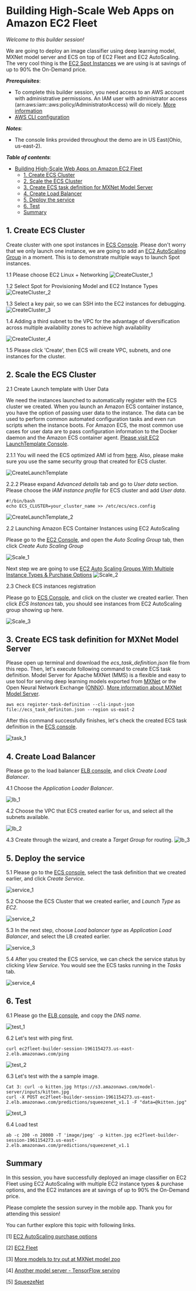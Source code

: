 # Building High-Scale Web Apps on Amazon EC2 Fleet

*Welcome to this builder session!*

We are going to deploy an image classifier using deep learning model, MXNet model server and ECS on top of EC2 Fleet and EC2 AutoScaling. The very cool thing is the [EC2 Spot Instances](https://aws.amazon.com/ec2/spot/) we are using is at savings of up to 90% the On-Demand price.

***Prerequisites***:

* To complete this builder session, you need access to an AWS account with administrative permissions. An IAM user with administrator access (arn:aws:iam::aws:policy/AdministratorAccess) will do nicely. [More information](https://aws.amazon.com/premiumsupport/knowledge-center/create-and-activate-aws-account/)
* [AWS CLI configuration](https://docs.aws.amazon.com/cli/latest/userguide/cli-chap-getting-started.html)

***Notes***:

* The console links provided throughout the demo are in US East(Ohio, us-east-2).

***Table of contents***:

   * [Building High-Scale Web Apps on Amazon EC2 Fleet](#building-high-scale-web-apps-on-amazon-ec2-fleet)
      * [1. Create ECS Cluster](#1-create-ecs-cluster)
      * [2. Scale the ECS Cluster](#2-scale-the-ecs-cluster)
      * [3. Create ECS task definition for MXNet Model Server](#3-create-ecs-task-definition-for-mxnet-model-server)
      * [4. Create Load Balancer](#4-create-load-balancer)
      * [5. Deploy the service](#5-deploy-the-service)
      * [6. Test](#6-test)
      * [Summary](#summary)

## 1. Create ECS Cluster

Create cluster with one spot instances in [ECS Console](https://us-east-2.console.aws.amazon.com/ecs/home?region=us-east-2#/clusters). Please don't worry that we only launch one instance, we are going to add an [EC2 AutoScaling Group](https://docs.aws.amazon.com/autoscaling/ec2/userguide/AutoScalingGroup.html) in a moment. This is to demonstrate multiple ways to launch Spot instances. 

1.1 Please choose EC2 Linux + Networking
![CreateCluster_1](images/1_1.png)

1.2 Select Spot for Provisioning Model and EC2 Instance Types
![CreateCluster_2](images/1_2.png)

1.3 Select a key pair, so we can SSH into the EC2 instances for debugging.
![CreateCluster_3](images/1_3.png)

1.4 Adding a third subnet to the VPC for the advantage of diversification across multiple availability zones to achieve high availability

![CreateCluster_4](images/1_4.png)

1.5 Please click 'Create', then ECS will create VPC, subnets, and one instances for the cluster.

## 2. Scale the ECS Cluster

2.1 Create Launch template with User Data

We need the instances launched to automatically register with the ECS cluster we created. When you launch an Amazon ECS container instance, you have the option of passing user data to the instance. The data can be used to perform common automated configuration tasks and even run scripts when the instance boots. For Amazon ECS, the most common use cases for user data are to pass configuration information to the Docker daemon and the Amazon ECS container agent. [Please visit EC2 LaunchTemplate Console](https://us-east-2.console.aws.amazon.com/ec2/v2/home?region=us-east-2#CreateTemplate:).

2.1.1 You will need the ECS optimized AMI id from [here](https://docs.aws.amazon.com/AmazonECS/latest/developerguide/launch_container_instance.html). Also, please make sure you use the same security group that created for ECS cluster.

![CreateLaunchTemplate](images/2_1.png)

2.2.2 Please expand *Advanced details* tab and go to *User data* section. Please choose the *IAM instance profile* for ECS cluster and add *User data*.

```
#!/bin/bash
echo ECS_CLUSTER=your_cluster_name >> /etc/ecs/ecs.config
```
![CreateLaunchTemplate_2](images/2_2.png)

2.2 Launching Amazon ECS Container Instances using EC2 AutoScaling

Please go to the [EC2 Console](https://us-east-2.console.aws.amazon.com/ec2), and open the *Auto Scaling Group* tab, then click *Create Auto Scaling Group*

![Scale_1](images/2_3.png)

Next step we are going to use [EC2 Auto Scaling Groups With Multiple Instance Types & Purchase Options](https://aws.amazon.com/blogs/aws/new-ec2-auto-scaling-groups-with-multiple-instance-types-purchase-options/)
![Scale_2](images/2_4.png)

2.3 Check ECS instances registration

Please go to [ECS Console](https://us-east-2.console.aws.amazon.com/ecs), and click on the cluster we created earlier. Then click *ECS Instances* tab, you should see instances from EC2 AutoScaling group showing up here.

![Scale_3](images/2_5.png)

## 3. Create ECS task definition for MXNet Model Server

Please open up terminal and download the *ecs_task_definition.json* file from this repo. Then, let's execute following command to create ECS task definition. Model Server for Apache MXNet (MMS) is a flexible and easy to use tool for serving deep learning models exported from [MXNet](http://mxnet.io/) or the Open Neural Network Exchange ([ONNX](http://onnx.ai/)).
[More information about MXNet Model Server](https://github.com/awslabs/mxnet-model-server).

```
aws ecs register-task-definition --cli-input-json file://ecs_task_definiton.json --region us-east-2
```

After this command successfully finishes, let's check the created ECS task definition in the [ECS console](https://us-east-2.console.aws.amazon.com/ecs/home?region=us-east-2#/taskDefinitions).  

![task_1](images/3_1.png)

## 4. Create Load Balancer

Please go to the load balancer [ELB console](https://us-east-2.console.aws.amazon.com/ec2/v2/home?region=us-east-2#LoadBalancers:), and click *Create Load Balancer*.

4.1 Choose the *Application Loader Balancer*.

![lb_1](images/4_1.png)

4.2 Choose the VPC that ECS created earlier for us, and select all the subnets available.

![lb_2](images/4_2.png)

4.3 Create through the wizard, and create a *Target Group* for routing.
![lb_3](images/4_3.png)

## 5. Deploy the service

5.1 Please go to the [ECS console](https://us-east-2.console.aws.amazon.com/ecs/home?region=us-east-2#/taskDefinitions/ec2-fleet-builder-session/1), select the task definition that we created earlier, and click *Create Service*.

![service_1](images/5_1.png)

5.2 Choose the ECS Cluster that we created earlier, and *Launch Type* as *EC2*.

![service_2](images/5_2.png)

5.3 In the next step, choose *Load balancer type* as *Application Load Balancer*, and select the LB created earlier.

![service_3](images/5_3.png)

5.4 After you created the ECS service, we can check the service status by clicking *View Service*. You would see the ECS tasks running in the *Tasks* tab.

![service_4](images/5_4.png)

## 6. Test

6.1 Please go the [ELB console](https://us-east-2.console.aws.amazon.com/ec2/v2/home?region=us-east-2#LoadBalancers:), and copy the *DNS name*.

![test_1](images/6_1.png)

6.2 Let's test with ping first.

```
curl ec2fleet-builder-session-1961154273.us-east-2.elb.amazonaws.com/ping
```

![test_2](images/6_2.png)

6.3 Let's test with the a sample image. 

```
Cat 3: curl -o kitten.jpg https://s3.amazonaws.com/model-server/inputs/kitten.jpg
curl -X POST ec2fleet-builder-session-1961154273.us-east-2.elb.amazonaws.com/predictions/squeezenet_v1.1 -F "data=@kitten.jpg"
```

![test_3](images/6_3.png)

6.4 Load test

```
ab -c 200 -n 20000 -T 'image/jpeg' -p kitten.jpg ec2fleet-builder-session-1961154273.us-east-2.elb.amazonaws.com/predictions/squeezenet_v1.1
```

## Summary

In this session, you have successfully deployed an image classifier on EC2 Fleet using EC2 AutoScaling with multiple EC2 instance types & purchase options, and the EC2 instances are at savings of up to 90% the On-Demand price. 

Please complete the session survey in the mobile app. Thank you for attending this session!

You can further explore this topic with following links.

[1] [EC2 AutoScaling purchase options](https://docs.aws.amazon.com/autoscaling/ec2/userguide/AutoScalingGroup.html#asg-purchase-options)

[2] [EC2 Fleet](https://aws.amazon.com/blogs/aws/ec2-fleet-manage-thousands-of-on-demand-and-spot-instances-with-one-request/)

[3] [More models to try out at MXNet model zoo](https://github.com/awslabs/mxnet-model-server/blob/master/docs/model_zoo.md)

[4] [Another model server - TensorFlow serving](https://docs.aws.amazon.com/dlami/latest/devguide/tutorial-tfserving.html)

[5] [SqueezeNet](https://arxiv.org/abs/1602.07360)